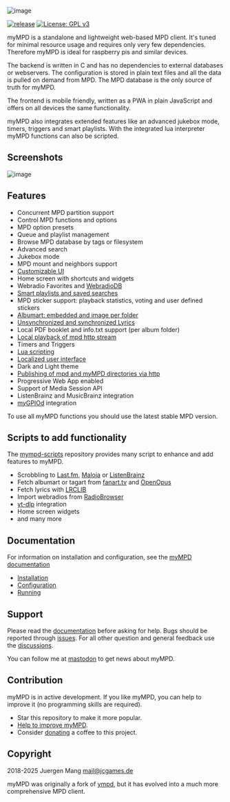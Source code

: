 ![image](https://jcorporation.github.io/myMPD/assets/mympd-logo-schriftzug.svg)

[![release](https://github.com/jcorporation/myMPD/actions/workflows/build_release.yml/badge.svg)](https://github.com/jcorporation/myMPD/actions/workflows/build_release.yml)
[![License: GPL v3](https://img.shields.io/badge/License-GPLv3-blue.svg)](https://www.gnu.org/licenses/gpl-3.0)

myMPD is a standalone and lightweight web-based MPD client. It's tuned for minimal resource usage and requires only very few dependencies. Therefore myMPD is ideal for raspberry pis and similar devices.

The backend is written in C and has no dependencies to external databases or webservers. The configuration is stored in plain text files and all the data is pulled on demand from MPD. The MPD database is the only source of truth for myMPD.

The frontend is mobile friendly, written as a PWA in plain JavaScript and offers on all devices the same functionality.

myMPD also integrates extended features like an advanced jukebox mode, timers, triggers and smart playlists. With the integrated lua interpreter myMPD functions can also be scripted.

## Screenshots

![image](https://jcorporation.github.io/myMPD/assets/myMPDv10.2.0.gif)

## Features

- Concurrent MPD partition support
- Control MPD functions and options
- MPD option presets
- Queue and playlist management
- Browse MPD database by tags or filesystem
- Advanced search
- Jukebox mode
- MPD mount and neighbors support
- [Customizable UI](https://jcorporation.github.io/myMPD/060-references/customization)
- Home screen with shortcuts and widgets
- Webradio Favorites and [WebradioDB](https://jcorporation.github.io/webradiodb/)
- [Smart playlists and saved searches](https://jcorporation.github.io/myMPD/060-references/smart-playlists)
- MPD sticker support: playback statistics, voting and user defined stickers
- [Albumart: embedded and image per folder](https://jcorporation.github.io/myMPD/060-references/pictures)
- [Unsynchronized and synchronized Lyrics](https://jcorporation.github.io/myMPD/060-references/lyrics)
- Local PDF booklet and info.txt support (per album folder)
- [Local playback of mpd http stream](https://jcorporation.github.io/myMPD/060-references/local-playback)
- Timers and Triggers
- [Lua scripting](https://jcorporation.github.io/myMPD/050-scripting/)
- [Localized user interface](https://jcorporation.github.io/myMPD/060-references/translating)
- Dark and Light theme
- [Publishing of mpd and myMPD directories via http](https://jcorporation.github.io/myMPD/060-references/published-directories)
- Progressive Web App enabled
- Support of Media Session API
- ListenBrainz and MusicBrainz integration
- [myGPIOd](https://github.com/jcorporation/myGPIOd) integration

To use all myMPD functions you should use the latest stable MPD version.

## Scripts to add functionality

The [mympd-scripts](https://github.com/jcorporation/mympd-scripts) repository provides many script to enhance and add features to myMPD.

- Scrobbling to [Last.fm](https://www.last.fm/), [Maloja](https://github.com/krateng/maloja) or [ListenBrainz](https://listenbrainz.org/)
- Fetch albumart or tagart from [fanart.tv](https://fanart.tv/) and [OpenOpus](https://openopus.org/)
- Fetch lyrics with [LRCLIB](https://lrclib.net/)
- Import webradios from [RadioBrowser](https://www.radio-browser.info/)
- [yt-dlp](https://github.com/yt-dlp/yt-dlp) integration
- Home screen widgets
- and many more

## Documentation

For information on installation and configuration, see the [myMPD documentation](https://jcorporation.github.io/myMPD/)

- [Installation](https://jcorporation.github.io/myMPD/010-installation/)
- [Configuration](https://jcorporation.github.io/myMPD/020-configuration/)
- [Running](https://jcorporation.github.io/myMPD/030-running/)

## Support

Please read the [documentation](https://jcorporation.github.io/myMPD/) before asking for help. Bugs should be reported through [issues](https://github.com/jcorporation/myMPD/issues). For all other question and general feedback use the [discussions](https://github.com/jcorporation/myMPD/discussions).

You can follow me at [mastodon](https://mastodon.social/@jcorporation) to get news about myMPD.

## Contribution

myMPD is in active development. If you like myMPD, you can help to improve it (no programming skills are required).

- Star this repository to make it more popular.
- [Help to improve myMPD](https://github.com/jcorporation/myMPD/issues/167).
- Consider [donating](https://jcorporation.github.io/donate) a coffee to this project.

## Copyright

2018-2025 Juergen Mang <mail@jcgames.de>

myMPD was originally a fork of [ympd](https://github.com/notandy/ympd), but it has evolved into a much more comprehensive MPD client.
